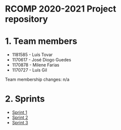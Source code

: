 RCOMP 2020-2021 Project repository
===========================================
# 1. Team members #
  * 1181585 - Luís Tovar
  * 1170617 - José Diogo Guedes
  * 1170878 - Milene Farias
  * 1170727 - Luís Gil  

Team membership changes: n/a

# 2. Sprints #
  * [Sprint 1](doc/sprint1/)
  * [Sprint 2](doc/sprint2/)
  * [Sprint 3](doc/sprint3/)

